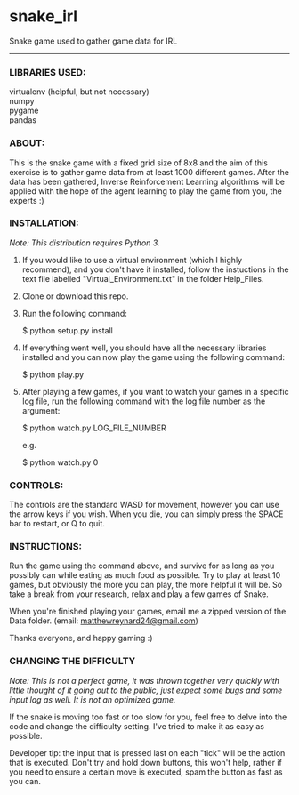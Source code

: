 # snake_irl
Snake game used to gather game data for IRL

---

### LIBRARIES USED:
virtualenv (helpful, but not necessary)  
numpy  
pygame  
pandas

### ABOUT:
This is the snake game with a fixed grid size of 8x8 and the aim of this exercise is to gather game data from at least 1000 different games. After the data has been gathered, Inverse Reinforcement Learning algorithms will be applied  with the hope of the agent learning to play the game from you, the experts :)

### INSTALLATION:
*Note: This distribution requires Python 3.*
1. If you would like to use a virtual environment (which I highly recommend), and you don't have it installed, follow the instuctions in the text file labelled "Virtual_Environment.txt" in the folder Help_Files.
2. Clone or download this repo.
3. Run the following command:

   $ python setup.py install

4. If everything went well, you should have all the necessary libraries installed and you can now play the game using the following command:

   $ python play.py

5. After playing a few games, if you want to watch your games in a specific log file, run the following command with the log file number as the argument:

   $ python watch.py LOG_FILE_NUMBER

   e.g.

   $ python watch.py 0

### CONTROLS:
The controls are the standard WASD for movement, however you can use the arrow keys if you wish.
When you die, you can simply press the SPACE bar to restart, or Q to quit.

### INSTRUCTIONS:
Run the game using the command above, and survive for as long as you possibly can while eating as much food as possible. Try to play at least 10 games, but obviously the more you can play, the more helpful it will be. So take a break from your research, relax and play a few games of Snake.

When you're finished playing your games, email me a zipped version of the Data folder. (email: [matthewreynard24@gmail.com](mailto:matthewreynard24@gmail.com))

Thanks everyone, and happy gaming :)

### CHANGING THE DIFFICULTY
*Note: This is not a perfect game, it was thrown together very quickly with little thought of it going out to the public, just expect some bugs and some input lag as well. It is not an optimized game.*

If the snake is moving too fast or too slow for you, feel free to delve into the code and change the difficulty setting. I've tried to make it as easy as possible.

Developer tip: the input that is pressed last on each "tick" will be the action that is executed. Don't try and hold down buttons, this won't help, rather if you need to ensure a certain move is executed, spam the button as fast as you can.
